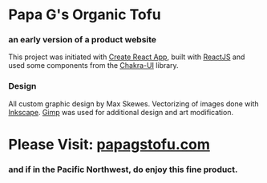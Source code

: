 # Papa G's Organic Tofu
### an early version of a product website
This project was initiated with [Create React App](https://github.com/facebook/create-react-app), built with [ReactJS](https://react.dev/) and used some components from the [Chakra-UI](https://chakra-ui.com/) library. 

### Design
All custom graphic design by Max Skewes. Vectorizing of images done with [Inkscape](https://inkscape.org/). [Gimp](https://www.gimp.org/) was used for additional design and art modification.

# Please Visit: [papagstofu.com](https://papagstofu.com/)
### and if in the Pacific Northwest, do enjoy this fine product.


